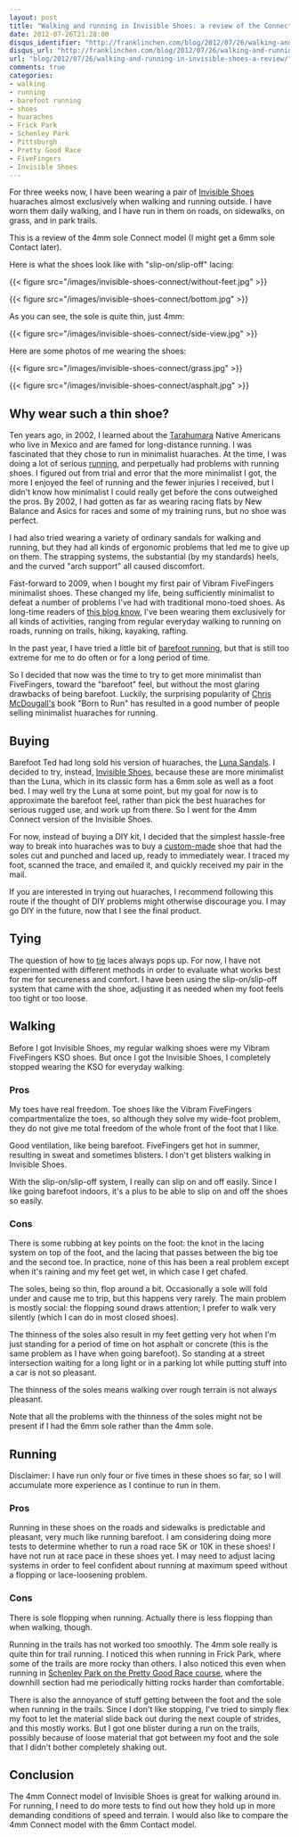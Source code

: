 ```yaml
---
layout: post
title: "Walking and running in Invisible Shoes: a review of the Connect"
date: 2012-07-26T21:28:00
disqus_identifier: "http://franklinchen.com/blog/2012/07/26/walking-and-running-in-invisible-shoes-a-review/"
disqus_url: "http://franklinchen.com/blog/2012/07/26/walking-and-running-in-invisible-shoes-a-review/"
url: "blog/2012/07/26/walking-and-running-in-invisible-shoes-a-review/"
comments: true
categories: 
- walking
- running
- barefoot running
- shoes
- huaraches
- Frick Park
- Schenley Park
- Pittsburgh
- Pretty Good Race
- FiveFingers
- Invisible Shoes
---
```

For three weeks now, I have been wearing a pair of [Invisible Shoes](http://www.invisibleshoe.com/) huaraches almost exclusively when walking and running outside. I have worn them daily walking, and I have run in them on roads, on sidewalks, on grass, and in park trails.

This is a review of the 4mm sole Connect model (I might get a 6mm sole Contact later).

Here is what the shoes look like with "slip-on/slip-off" lacing:

{{< figure src="/images/invisible-shoes-connect/without-feet.jpg" >}}

{{< figure src="/images/invisible-shoes-connect/bottom.jpg" >}}

As you can see, the sole is quite thin, just 4mm:

{{< figure src="/images/invisible-shoes-connect/side-view.jpg" >}}

Here are some photos of me wearing the shoes:

{{< figure src="/images/invisible-shoes-connect/grass.jpg" >}}

{{< figure src="/images/invisible-shoes-connect/asphalt.jpg" >}}

<!--more-->

## Why wear such a thin shoe?

Ten years ago, in 2002, I learned about the [Tarahumara](http://en.wikipedia.org/wiki/Tarahumara_people) Native Americans who live in Mexico and are famed for long-distance running. I was fascinated that they chose to run in minimalist huaraches. At the time, I was doing a lot of serious [running](/blog/categories/running/), and perpetually had problems with running shoes. I figured out from trial and error that the more minimalist I got, the more I enjoyed the feel of running and the fewer injuries I received, but I didn't know how minimalist I could really get before the cons outweighed the pros. By 2002, I had gotten as far as wearing racing flats by New Balance and Asics for races and some of my training runs, but no shoe was perfect.

I had also tried wearing a variety of ordinary sandals for walking and running, but they had all kinds of ergonomic problems that led me to give up on them. The strapping systems, the substantial (by my standards) heels, and the curved "arch support" all caused discomfort.

Fast-forward to 2009, when I bought my first pair of Vibram FiveFingers minimalist shoes. These changed my life, being sufficiently minimalist to defeat a number of problems I've had with traditional mono-toed shoes. As long-time readers of [this blog know](/blog/categories/fivefingers/), I've been wearing them exclusively for all kinds of activities, ranging from regular everyday walking to running on roads, running on trails, hiking, kayaking, rafting.

In the past year, I have tried a little bit of [barefoot running](/blog/categories/barefoot-running/), but that is still too extreme for me to do often or for a long period of time.

So I decided that now was the time to try to get more minimalist than FiveFingers, toward the "barefoot" feel, but without the most glaring drawbacks of being barefoot. Luckily, the surprising popularity of [Chris McDougall's](http://chrismcdougall.com/) book "Born to Run" has resulted in a good number of people selling minimalist huaraches for running.

## Buying

Barefoot Ted had long sold his version of huaraches, the [Luna Sandals](http://www.lunasandals.com/). I decided to try, instead, [Invisible Shoes](http://www.invisibleshoe.com/), because these are more minimalist than the Luna, which in its classic form has a 6mm sole as well as a foot bed. I may well try the Luna at some point, but my goal for now is to approximate the barefoot feel, rather than pick the best huaraches for serious rugged use, and work up from there. So I went for the 4mm Connect version of the Invisible Shoes.

For now, instead of buying a DIY kit, I decided that the simplest hassle-free way to break into huaraches was to buy a [custom-made](http://www.lunasandals.com/) shoe that had the soles cut and punched and laced up, ready to immediately wear. I traced my foot, scanned the trace, and emailed it, and quickly received my pair in the mail. 

If you are interested in trying out huaraches, I recommend following this route if the thought of DIY problems might otherwise discourage you. I may go DIY in the future, now that I see the final product.

## Tying

The question of how to [tie](http://www.invisibleshoe.com/tying/) laces always pops up. For now, I have not experimented with different methods in order to evaluate what works best for me for secureness and comfort. I have been using the slip-on/slip-off system that came with the shoe, adjusting it as needed when my foot feels too tight or too loose.

## Walking

Before I got Invisible Shoes, my regular walking shoes were my Vibram FiveFingers KSO shoes. But once I got the Invisible Shoes, I completely stopped wearing the KSO for everyday walking.

### Pros

My toes have real freedom. Toe shoes like the Vibram FiveFingers compartmentalize the toes, so although they solve my wide-foot problem, they do not give me total freedom of the whole front of the foot that I like.

Good ventilation, like being barefoot. FiveFingers get hot in summer, resulting in sweat and sometimes blisters. I don't get blisters walking in Invisible Shoes.

With the slip-on/slip-off system, I really can slip on and off easily. Since I like going barefoot indoors, it's a plus to be able to slip on and off the shoes so easily.

### Cons

There is some rubbing at key points on the foot: the knot in the lacing system on top of the foot, and the lacing that passes between the big toe and the second toe. In practice, none of this has been a real problem except when it's raining and my feet get wet, in which case I get chafed.

The soles, being so thin, flop around a bit. Occasionally a sole will fold under and cause me to trip, but this happens very rarely. The main problem is mostly social: the flopping sound draws attention; I prefer to walk very silently (which I can do in most closed shoes).

The thinness of the soles also result in my feet getting very hot when I'm just standing for a period of time on hot asphalt or concrete (this is the same problem as I have when going barefoot). So standing at a street intersection waiting for a long light or in a parking lot while putting stuff into a car is not so pleasant.

The thinness of the soles means walking over rough terrain is not always pleasant.

Note that all the problems with the thinness of the soles might not be present if I had the 6mm sole rather than the 4mm sole.

## Running

Disclaimer: I have run only four or five times in these shoes so far, so I will accumulate more experience as I continue to run in them.

### Pros

Running in these shoes on the roads and sidewalks is predictable and pleasant, very much like running barefoot. I am considering doing more tests to determine whether to run a road race 5K or 10K in these shoes! I have not run at race pace in these shoes yet. I may need to adjust lacing systems in order to feel confident about running at maximum speed without a flopping or lace-loosening problem.

### Cons

There is sole flopping when running. Actually there is less flopping than when walking, though.

Running in the trails has not worked too smoothly. The 4mm sole really is quite thin for trail running. I noticed this when running in Frick Park, where some of the trails are more rocky than others. I also noticed this even when running in [Schenley Park on the Pretty Good Race course](/blog/2012/06/18/walking-the-scenic-route-through-schenley-park-to-work/), where the downhill section had me periodically hitting rocks harder than comfortable.

There is also the annoyance of stuff getting between the foot and the sole when running in the trails. Since I don't like stopping, I've tried to simply flex my foot to let the material slide back out during the next couple of strides, and this mostly works. But I got one blister during a run on the trails, possibly because of loose material that got between my foot and the sole that I didn't bother completely shaking out.

## Conclusion

The 4mm Connect model of Invisible Shoes is great for walking around in. For running, I need to do more tests to find out how they hold up in more demanding conditions of speed and terrain. I would also like to compare the 4mm Connect model with the 6mm Contact model.

